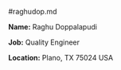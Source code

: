 #raghudop.md

**Name:** Raghu Doppalapudi

**Job:** Quality Engineer

**Location:** Plano, TX 75024 USA
